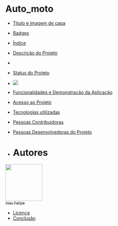 # Auto_moto
 
* [Título e Imagem de capa](#Título-e-Imagem-de-capa)



* [Badges](#badges)
* [Índice](#índice)
* [Descrição do Projeto](#descrição-do-projeto)
* 
* [Status do Projeto](#status-do-Projeto)
* <p><img src="http://img.shields.io/static/v1?label=STATUS&message=EM%20DESENVOLVIMENTO&color=GREEN&style=for-the-badge"/></p>
* [Funcionalidades e Demonstração da Aplicação](#funcionalidades-e-demonstração-da-aplicação)
* [Acesso ao Projeto](#acesso-ao-projeto)
* [Tecnologias utilizadas](#tecnologias-utilizadas)
* [Pessoas Contribuidoras](#pessoas-contribuidoras)
* [Pessoas Desenvolvedoras do Projeto](#pessoas-desenvolvedoras)
* # Autores
[<img src="https://avatars.githubusercontent.com/u/8989346?v=4" width=115><br><sub>Alex Felipe</sub>](https://github.com/FranciiscoJunior)
* [Licença](#licença)
* [Conclusão](#conclusão)